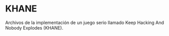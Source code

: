 # KHANE
Archivos de la implementación de un juego serio llamado Keep Hacking And Nobody Explodes (KHANE).
